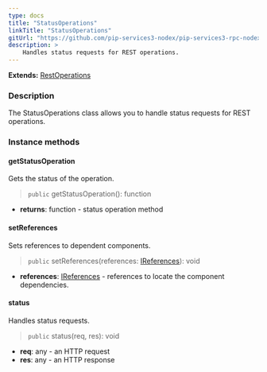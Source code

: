 ```yaml
---
type: docs
title: "StatusOperations"
linkTitle: "StatusOperations"
gitUrl: "https://github.com/pip-services3-nodex/pip-services3-rpc-nodex"
description: >
    Handles status requests for REST operations.
---
```


**Extends:** [RestOperations](../rest_operations)

### Description

The StatusOperations class allows you to handle status requests for REST operations.  

### Instance methods

#### getStatusOperation
Gets the status of the operation.

> `public` getStatusOperation(): function

- **returns**: function - status operation method


#### setReferences
Sets references to dependent components.

> `public` setReferences(references: [IReferences](../../../commons/refer/ireferences)): void

- **references**: [IReferences](../../../commons/refer/ireferences) - references to locate the component dependencies.


#### status
Handles status requests.

> `public` status(req, res): void
- **req**: any - an HTTP request
- **res**: any - an HTTP response
